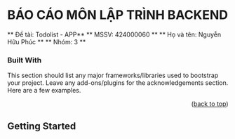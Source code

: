 # BÁO CÁO MÔN LẬP TRÌNH BACKEND
** Đề tài: Todolist - APP**
** MSSV: 424000060 **
** Họ và tên: Nguyễn Hữu Phúc **
** Nhóm: 3 **
### Built With

This section should list any major frameworks/libraries used to bootstrap your project. Leave any add-ons/plugins for the acknowledgements section. Here are a few examples.


<p align="right">(<a href="#readme-top">back to top</a>)</p>



<!-- GETTING STARTED -->
## Getting Started